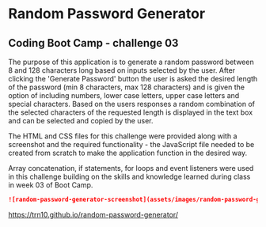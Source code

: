 # Random Password Generator

## Coding Boot Camp - challenge 03 

The purpose of this application is to generate a random password between 8 and 128 characters long based on inputs selected by the user. After clicking the 'Generate Password' button the user is asked the desired length of the password (min 8 characters, max 128 characters) and is given the option of including numbers, lower case letters, upper case letters and special characters. Based on the users responses a random combination of the selected characters of the requested length is displayed in the text box and can be selected and copied by the user.

The HTML and CSS files for this challenge were provided along with a screenshot and the required functionality - the JavaScript file needed to be created from scratch to make the application function in the desired way.


Array concatenation, if statements, for loops and event listeners were used in this challenge building on the skills and knowledge learned during class in week 03 of Boot Camp.


```md
![random-password-generator-screenshot](assets/images/random-password-generator-screenshot.png)
```

https://trn10.github.io/random-password-generator/